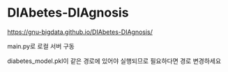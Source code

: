 # DIAbetes-DIAgnosis
https://gnu-bigdata.github.io/DIAbetes-DIAgnosis/

main.py로 로컬 서버 구동

diabetes_model.pkl이 같은 경로에 있어야 실행되므로 필요하다면 경로 변경하세요
